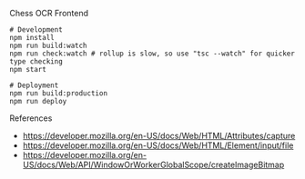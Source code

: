 Chess OCR Frontend

```
# Development
npm install
npm run build:watch
npm run check:watch # rollup is slow, so use "tsc --watch" for quicker type checking
npm start

# Deployment
npm run build:production
npm run deploy
```

References

- https://developer.mozilla.org/en-US/docs/Web/HTML/Attributes/capture
- https://developer.mozilla.org/en-US/docs/Web/HTML/Element/input/file
- https://developer.mozilla.org/en-US/docs/Web/API/WindowOrWorkerGlobalScope/createImageBitmap
